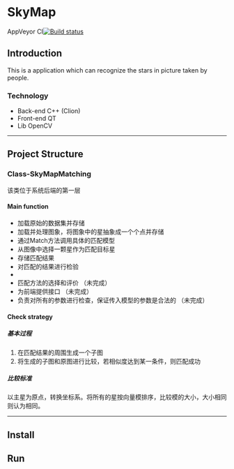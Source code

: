 # SkyMap
AppVeyor CI[![Build status](https://ci.appveyor.com/api/projects/status/rjrrxamd9rb5htlk?svg=true)](https://ci.appveyor.com/project/fdcck/skymap)
## Introduction
This is a application which can recognize the stars
in picture taken by people. 

### Technology
- Back-end
C++ (Clion)
- Front-end
QT
- Lib
OpenCV

------------------------
## Project Structure
### Class-SkyMapMatching
该类位于系统后端的第一层
#### Main function
- 加载原始的数据集并存储
- 加载并处理图象，将图象中的星抽象成一个个点并存储
- 通过Match方法调用具体的匹配模型
- 从图像中选择一颗星作为匹配目标星
- 存储匹配结果
- 对匹配的结果进行检验
- <br>
- 匹配方法的选择和评价 （未完成）
- 为前端提供接口 （未完成）
- 负责对所有的参数进行检查，保证传入模型的参数是合法的 （未完成）
#### Check strategy
##### 基本过程
1. 在匹配结果的周围生成一个子图
2. 将生成的子图和原图进行比较，若相似度达到某一条件，则匹配成功
##### 比较标准
以主星为原点，转换坐标系。将所有的星按向量模排序，比较模的大小，大小相同则认为相同。

--------------------------
## Install

## Run




